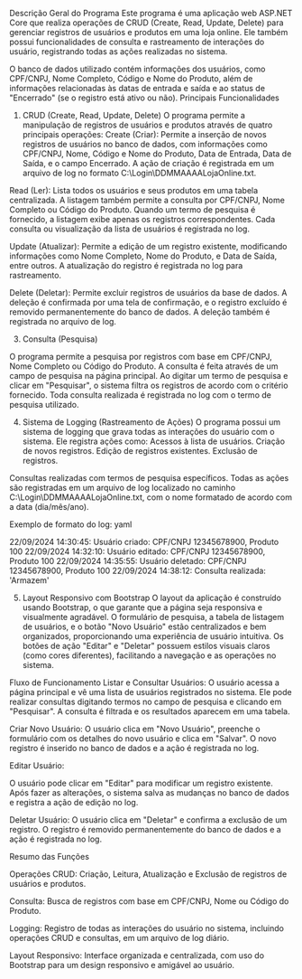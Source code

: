 Descrição Geral do Programa
Este programa é uma aplicação web ASP.NET Core que realiza operações de CRUD (Create, Read, Update, Delete) para gerenciar registros de usuários e produtos em uma loja online. Ele também possui funcionalidades de consulta e rastreamento de interações do usuário, 
registrando todas as ações realizadas no sistema.

O banco de dados utilizado contém informações dos usuários, como CPF/CNPJ, Nome Completo, Código e Nome do Produto, além de informações relacionadas às datas de entrada e saída e ao status de "Encerrado" (se o registro está ativo ou não).
Principais Funcionalidades

1. CRUD (Create, Read, Update, Delete)
O programa permite a manipulação de registros de usuários e produtos através de quatro principais operações:
    Create (Criar):
Permite a inserção de novos registros de usuários no banco de dados, com informações como CPF/CNPJ, Nome, Código e Nome do Produto, Data de Entrada, Data de Saída, e o campo Encerrado.
A ação de criação é registrada em um arquivo de log no formato C:\Login\DDMMAAAALojaOnline.txt.

Read (Ler):
Lista todos os usuários e seus produtos em uma tabela centralizada.
A listagem também permite a consulta por CPF/CNPJ, Nome Completo ou Código do Produto. Quando um termo de pesquisa é fornecido, a listagem exibe apenas os registros correspondentes.
Cada consulta ou visualização da lista de usuários é registrada no log.

Update (Atualizar):
Permite a edição de um registro existente, modificando informações como Nome Completo, Nome do Produto, e Data de Saída, entre outros.
A atualização do registro é registrada no log para rastreamento.

Delete (Deletar):
Permite excluir registros de usuários da base de dados.
A deleção é confirmada por uma tela de confirmação, e o registro excluído é removido permanentemente do banco de dados.
A deleção também é registrada no arquivo de log.

3. Consulta (Pesquisa)

O programa permite a pesquisa por registros com base em CPF/CNPJ, Nome Completo ou Código do Produto.
A consulta é feita através de um campo de pesquisa na página principal. Ao digitar um termo de pesquisa e clicar em "Pesquisar", o sistema filtra os registros de acordo com o critério fornecido.
Toda consulta realizada é registrada no log com o termo de pesquisa utilizado.

4. Sistema de Logging (Rastreamento de Ações)
O programa possui um sistema de logging que grava todas as interações do usuário com o sistema. Ele registra ações como:
Acessos à lista de usuários.
Criação de novos registros.
Edição de registros existentes.
Exclusão de registros.

Consultas realizadas com termos de pesquisa específicos.
Todas as ações são registradas em um arquivo de log localizado no caminho C:\Login\DDMMAAAALojaOnline.txt, com o nome formatado de acordo com a data (dia/mês/ano).

Exemplo de formato do log: yaml

22/09/2024 14:30:45: Usuário criado: CPF/CNPJ 12345678900, Produto 100
22/09/2024 14:32:10: Usuário editado: CPF/CNPJ 12345678900, Produto 100
22/09/2024 14:35:55: Usuário deletado: CPF/CNPJ 12345678900, Produto 100
22/09/2024 14:38:12: Consulta realizada: 'Armazem'

5. Layout Responsivo com Bootstrap
O layout da aplicação é construído usando Bootstrap, o que garante que a página seja responsiva e visualmente agradável.
O formulário de pesquisa, a tabela de listagem de usuários, e o botão "Novo Usuário" estão centralizados e bem organizados, proporcionando uma experiência de usuário intuitiva.
Os botões de ação "Editar" e "Deletar" possuem estilos visuais claros (como cores diferentes), facilitando a navegação e as operações no sistema.

Fluxo de Funcionamento
Listar e Consultar Usuários:
O usuário acessa a página principal e vê uma lista de usuários registrados no sistema.
Ele pode realizar consultas digitando termos no campo de pesquisa e clicando em "Pesquisar".
A consulta é filtrada e os resultados aparecem em uma tabela.

Criar Novo Usuário:
O usuário clica em "Novo Usuário", preenche o formulário com os detalhes do novo usuário e clica em "Salvar".
O novo registro é inserido no banco de dados e a ação é registrada no log.

Editar Usuário:

O usuário pode clicar em "Editar" para modificar um registro existente.
Após fazer as alterações, o sistema salva as mudanças no banco de dados e registra a ação de edição no log.

Deletar Usuário:
O usuário clica em "Deletar" e confirma a exclusão de um registro.
O registro é removido permanentemente do banco de dados e a ação é registrada no log.

Resumo das Funções

Operações CRUD: Criação, Leitura, Atualização e Exclusão de registros de usuários e produtos.

Consulta: Busca de registros com base em CPF/CNPJ, Nome ou Código do Produto.

Logging: Registro de todas as interações do usuário no sistema, incluindo operações CRUD e consultas, em um arquivo de log diário.

Layout Responsivo: Interface organizada e centralizada, com uso do Bootstrap para um design responsivo e amigável ao usuário.
